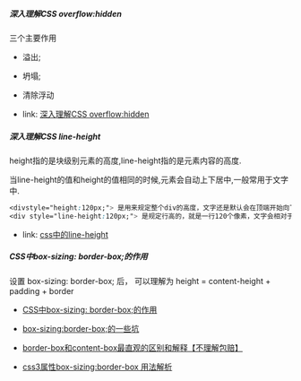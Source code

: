 
##### 深入理解CSS overflow:hidden
三个主要作用
- 溢出;
- 坍塌;
- 清除浮动

- link: [深入理解CSS overflow:hidden](https://www.jb51.net/css/629476.html)

##### 深入理解CSS line-height 

height指的是块级别元素的高度,line-height指的是元素内容的高度.

当line-height的值和height的值相同的时候,元素会自动上下居中,一般常用于文字中.
```css
<divstyle="height:120px;"> 是用来规定整个div的高度，文字还是默认会在顶端开始向下排列
<div style="line-height:120px;"> 是规定行高的，就是一行120个像素，文字会相对于这120像素垂直居中
```

- link: [css中的line-height](https://segmentfault.com/a/1190000003038583)

##### CSS中box-sizing: border-box;的作用

设置 box-sizing: border-box; 后， 可以理解为 height =  content-height + padding + border 

- [CSS中box-sizing: border-box;的作用](https://blog.csdn.net/lengyue1084/article/details/82191095)

- [box-sizing:border-box;的一些坑](https://blog.csdn.net/zhuhaomingoo/article/details/54729822?utm_medium=distribute.pc_relevant.none-task-blog-BlogCommendFromMachineLearnPai2-1.channel_param&depth_1-utm_source=distribute.pc_relevant.none-task-blog-BlogCommendFromMachineLearnPai2-1.channel_param)

- [border-box和content-box最直观的区别和解释【不理解包赔】](https://blog.csdn.net/AndyNikolas/article/details/79169798?utm_medium=distribute.pc_relevant_t0.none-task-blog-BlogCommendFromMachineLearnPai2-1.channel_param&depth_1-utm_source=distribute.pc_relevant_t0.none-task-blog-BlogCommendFromMachineLearnPai2-1.channel_param)

- [css3属性box-sizing:border-box 用法解析](https://www.cnblogs.com/xinjianheyi/p/6552695.html)